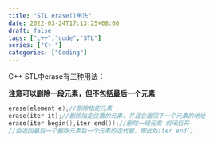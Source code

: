 ```yaml
---
title: "STL erase()用法"
date: 2022-03-24T17:13:25+08:00
draft: false
tags: ["c++","code","STL"]
series: ["C++"]
categories: ["Coding"]
---
```

C++ STL中erase有三种用法：

**注意可以删除一段元素，但不包括最后一个元素**

```c++
erase(element e);//删除指定元素
erase(iter it);//删除指定位置的元素，并且会返回下一个元素的地址
erase(iter begin(),iter end());//删除一段元素 前闭后开 
//会返回最后一个删除元素后一个元素的迭代器，即此处iter end()
```


